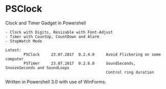 # PSClock 
Clock and Timer Gadget in Powershell

	- Clock with Digits, Resizable with Font-Adjust
	- Timer with CountUp, CountDown and Alarm
	- StopWatch Mode

	Latest:
			PSClock		23.07.2017	0.2.4.0		Avoid Flickering on some computer
			PSTimer		23.07.2017	0.2.6.0		SoundSeconds, SnoozeSeconds and SoundLoops 
												Control ring duration
												
Written in Powershell 3.0 with use of WinForms. 
